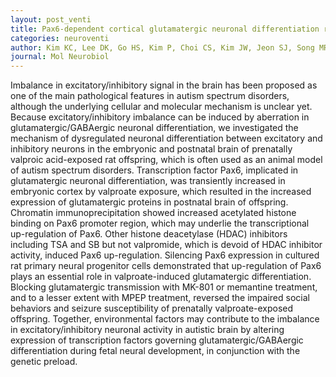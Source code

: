 ```yaml
---
layout: post_venti
title: Pax6-dependent cortical glutamatergic neuronal differentiation regulates autism-like behavior in prenatally valproic acid-exposed rat offspring
categories: neuroventi
author: Kim KC, Lee DK, Go HS, Kim P, Choi CS, Kim JW, Jeon SJ, Song MR, Shin CY
journal: Mol Neurobiol
---
```


Imbalance in excitatory/inhibitory signal in the brain has been proposed as one of the main pathological features in autism spectrum disorders, although the underlying cellular and molecular mechanism is unclear yet. Because excitatory/inhibitory imbalance can be induced by aberration in glutamatergic/GABAergic neuronal differentiation, we investigated the mechanism of dysregulated neuronal differentiation between excitatory and inhibitory neurons in the embryonic and postnatal brain of prenatally valproic acid-exposed rat offspring, which is often used as an animal model of autism spectrum disorders. Transcription factor Pax6, implicated in glutamatergic neuronal differentiation, was transiently increased in embryonic cortex by valproate exposure, which resulted in the increased expression of glutamatergic proteins in postnatal brain of offspring. Chromatin immunoprecipitation showed increased acetylated histone binding on Pax6 promoter region, which may underlie the transcriptional up-regulation of Pax6. Other histone deacetylase (HDAC) inhibitors including TSA and SB but not valpromide, which is devoid of HDAC inhibitor activity, induced Pax6 up-regulation. Silencing Pax6 expression in cultured rat primary neural progenitor cells demonstrated that up-regulation of Pax6 plays an essential role in valproate-induced glutamatergic differentiation. Blocking glutamatergic transmission with MK-801 or memantine treatment, and to a lesser extent with MPEP treatment, reversed the impaired social behaviors and seizure susceptibility of prenatally valproate-exposed offspring. Together, environmental factors may contribute to the imbalance in excitatory/inhibitory neuronal activity in autistic brain by altering expression of transcription factors governing glutamatergic/GABAergic differentiation during fetal neural development, in conjunction with the genetic preload.
